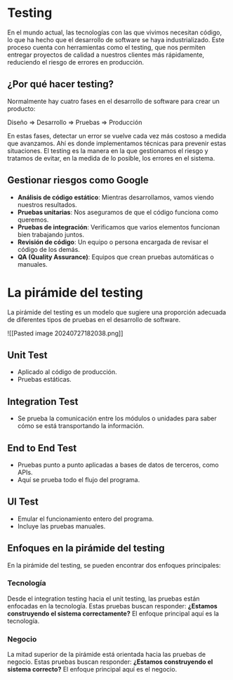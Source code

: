 # Testing
En el mundo actual, las tecnologías con las que vivimos necesitan código, lo que ha hecho que el desarrollo de software se haya industrializado. Este proceso cuenta con herramientas como el testing, que nos permiten entregar proyectos de calidad a nuestros clientes más rápidamente, reduciendo el riesgo de errores en producción.

## ¿Por qué hacer testing?
Normalmente hay cuatro fases en el desarrollo de software para crear un producto:

Diseño ⇒ Desarrollo ⇒ Pruebas ⇒ Producción

En estas fases, detectar un error se vuelve cada vez más costoso a medida que avanzamos. Ahí es donde implementamos técnicas para prevenir estas situaciones. El testing es la manera en la que gestionamos el riesgo y tratamos de evitar, en la medida de lo posible, los errores en el sistema.

## Gestionar riesgos como Google
- **Análisis de código estático**: Mientras desarrollamos, vamos viendo nuestros resultados.
- **Pruebas unitarias**: Nos aseguramos de que el código funciona como queremos.
- **Pruebas de integración**: Verificamos que varios elementos funcionan bien trabajando juntos.
- **Revisión de código**: Un equipo o persona encargada de revisar el código de los demás.
- **QA (Quality Assurance)**: Equipos que crean pruebas automáticas o manuales.

# La pirámide del testing
La pirámide del testing es un modelo que sugiere una proporción adecuada de diferentes tipos de pruebas en el desarrollo de software.

![[Pasted image 20240727182038.png]]
## Unit Test
- Aplicado al código de producción.
- Pruebas estáticas.

## Integration Test
- Se prueba la comunicación entre los módulos o unidades para saber cómo se está transportando la información.

## End to End Test
- Pruebas punto a punto aplicadas a bases de datos de terceros, como APIs.
- Aquí se prueba todo el flujo del programa.

## UI Test
- Emular el funcionamiento entero del programa.
- Incluye las pruebas manuales.

## Enfoques en la pirámide del testing
En la pirámide del testing, se pueden encontrar dos enfoques principales:

### Tecnología
Desde el integration testing hacia el unit testing, las pruebas están enfocadas en la tecnología. Estas pruebas buscan responder: **¿Estamos construyendo el sistema correctamente?** El enfoque principal aquí es la tecnología.

### Negocio
La mitad superior de la pirámide está orientada hacia las pruebas de negocio. Estas pruebas buscan responder: **¿Estamos construyendo el sistema correcto?** El enfoque principal aquí es el negocio.
